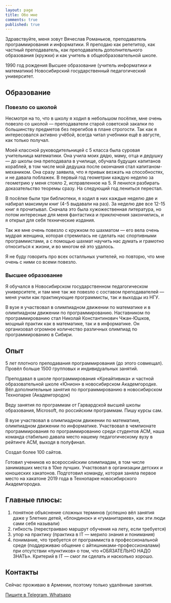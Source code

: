 ```yaml
---
layout: page
title: Обо мне
comments: true
published: true
---
```

Здравствуйте, меня зовут Вячеслав Романьков, преподаватель программирования и информатики. Я преподаю как репетитор, как частный преподаватель, как преподаватель дополнительного образования (кружки) и как учитель в общеобразовательной школе.


1990 год рождения
Высшее образование (учитель информатики и математики) Новосибирский государственный педагогический университет.

## Образование

### Повезло со школой

Несмотря на то, что в школу я ходил в небольшом посёлке, мне очень повезло со школой — преподаватели старой советской закалки по большинству предметов без перегибов в плане строгости. Так как я интересовался активно учёбой, всегда читал учебники ещё в августе, как только получал.

Моей классной руководительницей с 5 класса была суровая учительница математики. Она учила моих дядю, маму, отца и дедушку — до школы она преподавала в училище, обучала будущих капитанов кораблей, в том числе мой дедушка после окончания стал капитаном-механиком. Она сразу заявила, что я привык везжать на способностях, и не давала поблажек. В первый год геометрии каждую неделю за геометрию у меня стояло 2, исправленное на 5. Я ленился разбирать доказательство теоремы сразу. На следующий год лениться перестал.

В посёлке были три библиотеки, я ходил в них каждые неделю две и набирал максимум книг (4-5 выдавали на раз). За неделю две все 12-15 книг я прочитывал. Сначала это была хужожественная литература, но потом интересные для меня фантастика и приключения закончились, и я открыл для себя технические издания.

Так же мне очень повезло с кружком по шахматом — его вела очень мудрая женщина, которая стремилась не сделать нас спортивными программистами, а с помощью шахмат научить нас думать и грамотно относиться к жизни, и во многом ей это удалось.

Я не буду говорить про всех осталльных учителей, но повторю, что мне очень с ними со всеми повезло.

### Высшее образование

Я обучался в Новосибирском государственном педагогическом университете, и там мне так же повезло с составом преподавателей — меня учили как практикующие программисты, так и выходцы из НГУ.

В вузе я участвовал в олимпиадном движении по математике и в олимпиадном движении по программированию. Наставником по программированию стал Николай Константинович Чжан-Юшков, мощный практик как в математике, так и в информатике. Он организовал огромное количество различных олимпиад по программированию в Сибири.

## Опыт

5 лет плотного преподавания программирования (до этого совмещал).
Провёл больше 1500 групповых и индивидуальных занятий.

Преподавал в школе программирования «Креайтивика» и частной образовательной школе «Юнион» в новосибирском Академгородке.
Вёл дополнительные занятия по программированию в новосибирском Технопарке (Академгородок)

Веду занятия по программам от Гарвардской высшей школы образования, Microsoft, по российским программам. Пишу курсы сам.

В вузе участвовал в олимпиадном движении по математике, олимпиадном движении по информатике. Участвовал в чемпионате программирования по программированию среди студентов ACM, наша команда стабильно давала место нашему педагогическому вузу в рейтинге ACM, выходя в полуфинал.

Создал более 100 сайтов.

Готовил учеников ко всероссийским олимпиадам, в том числе занимавших места в 10ке лучших. Участвовал в организации детских и юношеских хакатонов. Подготовил команду, которая заняла первое место на хакатоне 2019 года в Технопарке новосибирского Академгородка.

## Главные плюсы:

1. понятное объяснение сложных терминов (успешно вёл занятия даже у 5летних детей, «блондинок» и «гуманитариев», как эти люди сами себя называли)
1. гибкость (перестраиваю маршрут обучения на лету, если требуется)
1. упор на практику (практика в IT — мерило знания и понимания)
1. понимание, что требуется от программиста в профессиональной среде (поддерживаю общение с айтишниками-профессионалами) при отсутствии «пунктиков» о том, что «ОБЯЗАТЕЛЬНО НАДО ЗНАТЬ». Критерий в IT — смог ли сделать и насколько хорошо.

## Контакты
Сейчас проживаю в Армении, поэтому только удалённые занятия.

[Пишите в Telegram, Whatsapp](https://vrom1990.profeat.site)
